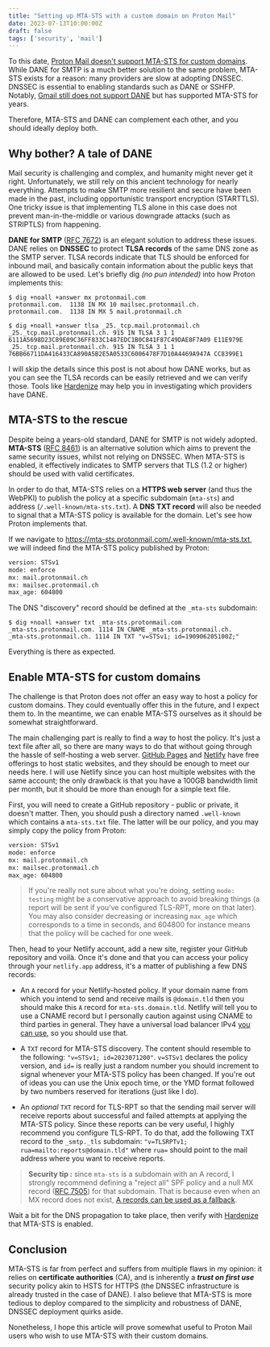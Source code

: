 ```yaml
---
title: "Setting up MTA-STS with a custom domain on Proton Mail"
date: 2023-07-13T10:00:00Z
draft: false
tags: ['security', 'mail']
---
```


To this date, [Proton Mail doesn't support MTA-STS for custom domains](https://old.reddit.com/r/ProtonMail/comments/y6q6g8/mtasts_for_custom_domains/). While DANE for SMTP is a much better solution to the same problem, MTA-STS exists for a reason: many providers are slow at adopting DNSSEC. DNSSEC is essential to enabling standards such as DANE or SSHFP. Notably, [Gmail still does not support DANE](https://www.hardenize.com/report/gmail.com/1689164394#email_dane) but has supported MTA-STS for years.

Therefore, MTA-STS and DANE can complement each other, and you should ideally deploy both.

## Why bother? A tale of DANE

Mail security is challenging and complex, and humanity might never get it right. Unfortunately, we still rely on this ancient technology for nearly everything. Attempts to make SMTP more resilient and secure have been made in the past, including opportunistic transport encryption (STARTTLS). One tricky issue is that implementing TLS alone in this case does not prevent man-in-the-middle or various downgrade attacks (such as STRIPTLS) from happening.

**DANE for SMTP** ([RFC 7672](https://datatracker.ietf.org/doc/html/rfc7672)) is an elegant solution to address these issues. DANE relies on **DNSSEC** to protect **TLSA records** of the same DNS zone as the SMTP server. TLSA records indicate that TLS should be enforced for inbound mail, and basically contain information about the public keys that are allowed to be used. Let's briefly dig *(no pun intended)* into how Proton implements this:

```shell
$ dig +noall +answer mx protonmail.com
protonmail.com.  1138 IN MX 10 mailsec.protonmail.ch.
protonmail.com.  1138 IN MX 5 mail.protonmail.ch
```

```shell
$ dig +noall +answer tlsa _25._tcp.mail.protonmail.ch
_25._tcp.mail.protonmail.ch. 915 IN TLSA 3 1 1 6111A5698D23C89E09C36FF833C1487EDC1B0C841F87C49DAE8F7A09 E11E979E
_25._tcp.mail.protonmail.ch. 915 IN TLSA 3 1 1 76BB66711DA416433CA890A5B2E5A0533C6006478F7D10A4469A947A CC8399E1
```

I will skip the details since this post is not about how DANE works, but as you can see the TLSA records can be easily retrieved and we can verify those. Tools like [Hardenize](https://www.hardenize.com/) may help you in investigating which providers have DANE.

## MTA-STS to the rescue

Despite being a years-old standard, DANE for SMTP is not widely adopted. **MTA-STS** ([RFC 8461](https://datatracker.ietf.org/doc/html/rfc8461)) is an alternative solution which aims to prevent the same security issues, whilst not relying on DNSSEC. When MTA-STS is enabled, it effectively indicates to SMTP servers that TLS (1.2 or higher) should be used with valid certificates.

In order to do that, MTA-STS relies on a **HTTPS web server** (and thus the WebPKI) to publish the policy at a specific subdomain (`mta-sts`) and address (`/.well-known/mta-sts.txt`). A **DNS TXT record** will also be needed to signal that a MTA-STS policy is available for the domain. Let's see how Proton implements that.

If we navigate to <https://mta-sts.protonmail.com/.well-known/mta-sts.txt>, we will indeed find the MTA-STS policy published by Proton:

```txt
version: STSv1
mode: enforce
mx: mail.protonmail.ch
mx: mailsec.protonmail.ch
max_age: 604800
```

The DNS "discovery" record should be defined at the `_mta-sts` subdomain:

```shell
$ dig +noall +answer txt _mta-sts.protonmail.com
_mta-sts.protonmail.com. 1114 IN CNAME _mta-sts.protonmail.ch.
_mta-sts.protonmail.ch. 1114 IN TXT "v=STSv1; id=190906205100Z;"
```

Everything is there as expected.

## Enable MTA-STS for custom domains

The challenge is that Proton does not offer an easy way to host a policy for custom domains. They could eventually offer this in the future, and I expect them to. In the meantime, we can enable MTA-STS ourselves as it should be somewhat straightforward.

The main challenging part is really to find a way to host the policy. It's just a text file after all, so there are many ways to do that without going through the hassle of self-hosting a web server. [GitHub Pages](https://pages.github.com/) and [Netlify](https://www.netlify.com/) have free offerings to host static websites, and they should be enough to meet our needs here. I will use Netlify since you can host multiple websites with the same account; the only drawback is that you have a 100GB bandwidth limit per month, but it should be more than enough for a simple text file.

First, you will need to create a GitHub repository - public or private, it doesn't matter. Then, you should push a directory named `.well-known` which contains a `mta-sts.txt` file. The latter will be our policy, and you may simply copy the policy from Proton:

```txt
version: STSv1
mode: enforce
mx: mail.protonmail.ch
mx: mailsec.protonmail.ch
max_age: 604800
```

> If you're really not sure about what you're doing, setting `mode: testing` might be a conservative approach to avoid breaking things (a report will be sent if you've configured TLS-RPT, more on that later). You may also consider decreasing or increasing `max_age` which corresponds to a time in seconds, and 604800 for instance means that the policy will be cached for one week.

Then, head to your Netlify account, add a new site, register your GitHub repository and voilà. Once it's done and that you can access your policy through your `netlify.app` address, it's a matter of publishing a few DNS records:

- An `A` record for your Netlify-hosted policy. If your domain name from which you intend to send and receive mails is `@domain.tld` then you should make this `A` record for `mta-sts.domain.tld`. Netlify will tell you to use a CNAME record but I personally caution against using CNAME to third parties in general. They have a universal load balancer IPv4 [you can use](https://docs.netlify.com/domains-https/custom-domains/configure-external-dns/), so you should use that.

- A `TXT` record for MTA-STS discovery. The content should resemble to the following: `"v=STSv1; id=2023071200"`. `v=STSv1` declares the policy version, and `id=` is really just a random number you should increment to signal whenever your MTA-STS policy has been changed. If you're out of ideas you can use the Unix epoch time, or the YMD format followed by two numbers reserved for iterations (just like I do).

- An *optional* `TXT` record for TLS-RPT so that the sending mail server will receive reports about successful and failed attempts at applying the MTA-STS policy. Since these reports can be very useful, I highly recommend you configure TLS-RPT. To do that, add the following TXT record to the `_smtp._tls` subdomain: `"v=TLSRPTv1; rua=mailto:reports@domain.tld"` where `rua=` should point to the mail address where you want to receive reports.

> **Security tip :** since `mta-sts` is a subdomain with an A record, I strongly recommend defining a "reject all" SPF policy and a null MX record ([RFC 7505](https://www.rfc-editor.org/rfc/rfc7505)) for that subdomain. That is because even when an MX record does not exist, [A records can be used as a fallback](https://www.rfc-editor.org/rfc/rfc5321#section-5).

Wait a bit for the DNS propagation to take place, then verify with [Hardenize](https://www.hardenize.com/) that MTA-STS is enabled.

## Conclusion

MTA-STS is far from perfect and suffers from multiple flaws in my opinion: it relies on **certificate authorities** (CA), and is inherently a ***trust on first use*** security policy akin to HSTS for HTTPS (the DNSSEC infrastructure is already trusted in the case of DANE). I also believe that MTA-STS is more tedious to deploy compared to the simplicity and robustness of DANE, DNSSEC deployment quirks aside.

Nonetheless, I hope this article will prove somewhat useful to Proton Mail users who wish to use MTA-STS with their custom domains.
